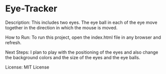 # Eye-Tracker
Description: This includes two eyes. The eye ball in each of the eye move together in the direction in which the mouse is moved.

How to Run: To run this project, open the index.html file in any browser and refresh.

Next Steps: I plan to play with the positioning of the eyes and also change the background colors and the size of the eyes and the eye balls.

License: MIT License
